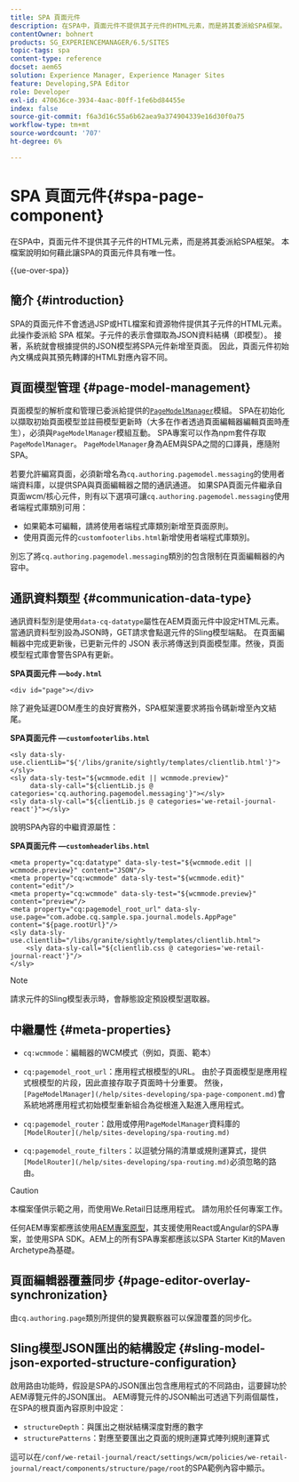 ```yaml
---
title: SPA 頁面元件
description: 在SPA中，頁面元件不提供其子元件的HTML元素，而是將其委派給SPA框架。 本檔案說明如何藉此讓SPA的頁面元件具有唯一性。
contentOwner: bohnert
products: SG_EXPERIENCEMANAGER/6.5/SITES
topic-tags: spa
content-type: reference
docset: aem65
solution: Experience Manager, Experience Manager Sites
feature: Developing,SPA Editor
role: Developer
exl-id: 470636ce-3934-4aac-80ff-1fe6bd84455e
index: false
source-git-commit: f6a3d16c55a6b62aea9a374904339e16d30f0a75
workflow-type: tm+mt
source-wordcount: '707'
ht-degree: 6%

---
```



# SPA 頁面元件{#spa-page-component}

在SPA中，頁面元件不提供其子元件的HTML元素，而是將其委派給SPA框架。 本檔案說明如何藉此讓SPA的頁面元件具有唯一性。

{{ue-over-spa}}

## 簡介 {#introduction}

SPA的頁面元件不會透過JSP或HTL檔案和資源物件提供其子元件的HTML元素。 此操作委派給 SPA 框架。子元件的表示會擷取為JSON資料結構（即模型）。 接著，系統就會根據提供的JSON模型將SPA元件新增至頁面。 因此，頁面元件初始內文構成與其預先轉譯的HTML對應內容不同。

## 頁面模型管理 {#page-model-management}

頁面模型的解析度和管理已委派給提供的[`PageModelManager`](/help/sites-developing/spa-blueprint.md#pagemodelmanager)模組。 SPA在初始化以擷取初始頁面模型並註冊模型更新時（大多在作者透過頁面編輯器編輯頁面時產生），必須與`PageModelManager`模組互動。 SPA專案可以作為npm套件存取`PageModelManager`。 `PageModelManager`身為AEM與SPA之間的口譯員，應隨附SPA。

若要允許編寫頁面，必須新增名為`cq.authoring.pagemodel.messaging`的使用者端資料庫，以提供SPA與頁面編輯器之間的通訊通道。 如果SPA頁面元件繼承自頁面wcm/核心元件，則有以下選項可讓`cq.authoring.pagemodel.messaging`使用者端程式庫類別可用：

* 如果範本可編輯，請將使用者端程式庫類別新增至頁面原則。
* 使用頁面元件的`customfooterlibs.html`新增使用者端程式庫類別。

別忘了將`cq.authoring.pagemodel.messaging`類別的包含限制在頁面編輯器的內容中。

## 通訊資料類型 {#communication-data-type}

通訊資料型別是使用`data-cq-datatype`屬性在AEM頁面元件中設定HTML元素。 當通訊資料型別設為JSON時，GET請求會點選元件的Sling模型端點。 在頁面編輯器中完成更新後，已更新元件的 JSON 表示將傳送到頁面模型庫。然後，頁面模型程式庫會警告SPA有更新。

**SPA頁面元件 —`body.html`**

```
<div id="page"></div>
```

除了避免延遲DOM產生的良好實務外，SPA框架還要求將指令碼新增至內文結尾。

**SPA頁面元件 —`customfooterlibs.html`**

```
<sly data-sly-use.clientLib="${'/libs/granite/sightly/templates/clientlib.html'}"></sly>
<sly data-sly-test="${wcmmode.edit || wcmmode.preview}"
     data-sly-call="${clientLib.js @ categories='cq.authoring.pagemodel.messaging'}"></sly>
<sly data-sly-call="${clientLib.js @ categories='we-retail-journal-react'}"></sly>
```

說明SPA內容的中繼資源屬性：

**SPA頁面元件 —`customheaderlibs.html`**

```
<meta property="cq:datatype" data-sly-test="${wcmmode.edit || wcmmode.preview}" content="JSON"/>
<meta property="cq:wcmmode" data-sly-test="${wcmmode.edit}" content="edit"/>
<meta property="cq:wcmmode" data-sly-test="${wcmmode.preview}" content="preview"/>
<meta property="cq:pagemodel_root_url" data-sly-use.page="com.adobe.cq.sample.spa.journal.models.AppPage" content="${page.rootUrl}"/>
<sly data-sly-use.clientlib="/libs/granite/sightly/templates/clientlib.html">
    <sly data-sly-call="${clientlib.css @ categories='we-retail-journal-react'}"/>
</sly>
```

>[!NOTE]
>
>請求元件的Sling模型表示時，會靜態設定預設模型選取器。

## 中繼屬性 {#meta-properties}

* `cq:wcmmode`：編輯器的WCM模式（例如，頁面、範本）
* `cq:pagemodel_root_url`：應用程式根模型的URL。 由於子頁面模型是應用程式根模型的片段，因此直接存取子頁面時十分重要。 然後，` [PageModelManager](/help/sites-developing/spa-page-component.md)`會系統地將應用程式初始模型重新組合為從根進入點進入應用程式。

* `cq:pagemodel_router`：啟用或停用`PageModelManager`資料庫的` [ModelRouter](/help/sites-developing/spa-routing.md)`

* `cq:pagemodel_route_filters`：以逗號分隔的清單或規則運算式，提供` [ModelRouter](/help/sites-developing/spa-routing.md)`必須忽略的路由。

>[!CAUTION]
>
>本檔案僅供示範之用，而使用We.Retail日誌應用程式。 請勿用於任何專案工作。
>
>任何AEM專案都應該使用[AEM專案原型](https://experienceleague.adobe.com/docs/experience-manager-core-components/using/developing/archetype/overview.html)，其支援使用React或Angular的SPA專案，並使用SPA SDK。AEM上的所有SPA專案都應該以SPA Starter Kit的Maven Archetype為基礎。

## 頁面編輯器覆蓋同步 {#page-editor-overlay-synchronization}

由`cq.authoring.page`類別所提供的變異觀察器可以保證覆蓋的同步化。

## Sling模型JSON匯出的結構設定 {#sling-model-json-exported-structure-configuration}

啟用路由功能時，假設是SPA的JSON匯出包含應用程式的不同路由，這要歸功於AEM導覽元件的JSON匯出。 AEM導覽元件的JSON輸出可透過下列兩個屬性，在SPA的根頁面內容原則中設定：

* `structureDepth`：與匯出之樹狀結構深度對應的數字
* `structurePatterns`：對應至要匯出之頁面的規則運算式陣列規則運算式

這可以在`/conf/we-retail-journal/react/settings/wcm/policies/we-retail-journal/react/components/structure/page/root`的SPA範例內容中顯示。
